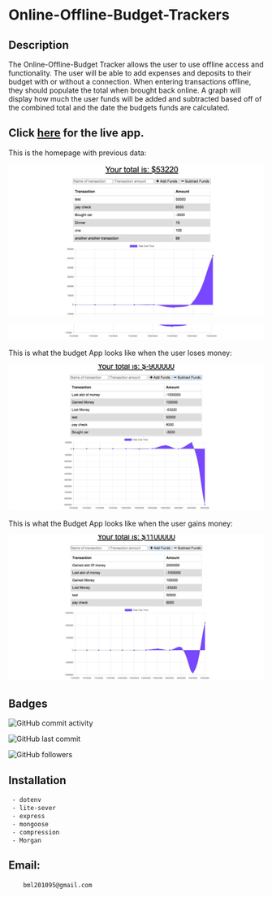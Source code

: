 # Online-Offline-Budget-Trackers

## Description

The Online-Offline-Budget Tracker allows the user to use offline access and functionality. The user will be able to add expenses and deposits to their budget with or without a connection. When entering transactions offline, they should populate the total when brought back online. A graph will  display how much the user  funds will be added and subtracted based off  of the combined total and the date  the budgets funds  are calculated.



 ## Click [here](https://online-offline-budget-app.herokuapp.com/) for the live app.  
 
 This is the homepage with previous data:
 
 ![Home Screenshot](images/home.png) 
 
 ![Home Screenshot](images/bottom.png) 
 
 This is what the budget App looks like when  the user loses money:
 
 ![Home Screenshot](images/lost.png) 
 
 This is what the Budget App looks like when the user gains money:
 
 
 ![Home Screenshot](images/gained.png) 
 
## Badges

![GitHub commit activity](https://img.shields.io/github/commit-activity/m/BrianLevin/Online-Offline-Budget-Trackers)

![GitHub last commit](https://img.shields.io/github/last-commit/BrianLevin/Online-Offline-Budget-Trackers)

![GitHub followers](https://img.shields.io/github/followers/BrianLevin?style=social)


## Installation

     
     - dotenv
     - lite-sever
     - express 
     - mongoose
     - compression
     - Morgan
     
## Email:

        bml201095@gmail.com
